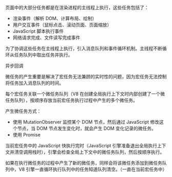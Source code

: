 页面中的大部分任务都是在渲染进程的主线程上执行，这些任务包括了：

- 渲染事件（解析 DOM、计算布局、绘制）
- 用户交互事件（鼠标点击、滚动页面、页面缩放）
- JavaScript 脚本执行事件
- 网络请求完成、文件读写完成事件

为了协调这些任务在主线程上执行，引入消息队列和事件循环机制。主线程不断循环从任务队列中取出任务并执行。



异步回调





微任务的产生重要是解决了宏任务无法兼顾的实时性的问题，因为宏任务无法控制将任务加入消息队列的时间。

每个宏任务关联一个微任务队列（V8 在创建全局执行上下文时内部创建了一个微任务队列），按顺序存放当前宏任务执行过程中产生的多个微任务。

产生微任务方式：

- 使用 MutationObserver 监控某个 DOM 节点，然后通过 JavaScript 修改这个节点，当 DOM 节点发生变化时，就会产生 DOM 变化记录的微任务。
- 使用 Promise

当前宏任务中的 JavaScript 快执行完时（JavaScript 引擎准备退出全局执行上下文并清空调用栈时），引擎会检查全局上下文中的微任务队列，然后按顺序执行。

如果在执行微任务的过程中产生了新的微任务，同样会将该微任务添加到微任务队列中，V8 引擎一直循环执行队列中的任务知道队列清空。（一直在当前宏任务中）